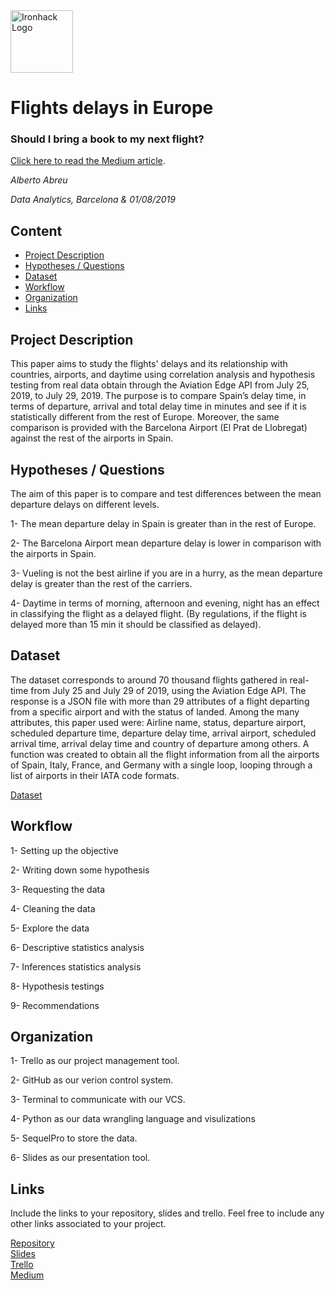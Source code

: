 <img src="https://bit.ly/2VnXWr2" alt="Ironhack Logo" width="100"/>

# Flights delays in Europe

### Should I bring a book to my next flight?

[Click here to read the Medium article](https://medium.com/@abreualberto91/flight-delays-in-europe-dad1af88711a).

*Alberto Abreu*

*Data Analytics, Barcelona & 01/08/2019*

## Content
- [Project Description](#project-description)
- [Hypotheses / Questions](#hypotheses-/-questions)
- [Dataset](#dataset)
- [Workflow](#workflow)
- [Organization](#organization)
- [Links](#links)

<a name="project-description"></a>

## Project Description
This paper aims to study the flights' delays and its relationship with countries, airports, and daytime using correlation analysis and hypothesis testing from real data obtain through the Aviation Edge API from July 25, 2019, to July 29, 2019. The purpose is to compare Spain’s delay time, in terms of departure, arrival and total delay time in minutes and see if it is statistically different from the rest of Europe. Moreover, the same comparison is provided with the Barcelona Airport (El Prat de Llobregat) against the rest of the airports in Spain.

<a name="hypotheses-/-questions"></a>

## Hypotheses / Questions
The aim of this paper is to compare and test differences between the mean departure delays on different levels.

1- The mean departure delay in Spain is greater than in the rest of Europe.

2- The Barcelona Airport mean departure delay is lower in comparison with the airports in Spain.

3- Vueling is not the best airline if you are in a hurry, as the mean departure delay is greater than the rest of the carriers.

4- Daytime in terms of morning, afternoon and evening, night has an effect in classifying the flight as a delayed flight. (By regulations, if the flight is delayed more than 15 min it should be classified as delayed).

<a name="dataset"></a>

## Dataset
The dataset corresponds to around 70 thousand flights gathered in real-time from July 25 and July 29 of 2019, using the Aviation Edge API. The response is a JSON file with more than 29 attributes of a flight departing from a specific airport and with the status of landed. Among the many attributes, this paper used were: Airline name, status, departure airport, scheduled departure time, departure delay time, arrival airport, scheduled arrival time, arrival delay time and country of departure among others.
A function was created to obtain all the flight information from all the airports of Spain, Italy, France, and Germany with a single loop, looping through a list of airports in their IATA code formats.

[Dataset](https://aviation-edge.com/) 


<a name="workflow"></a>

## Workflow

1- Setting up the objective

2- Writing down some hypothesis

3- Requesting the data

4- Cleaning the data

5- Explore the data

6- Descriptive statistics analysis

7- Inferences statistics analysis

8- Hypothesis testings

9- Recommendations

<a name="organization"></a>

## Organization
1- Trello as our project management tool. 

2- GitHub as our verion control system. 

3- Terminal to communicate with our VCS. 

4- Python as our data wrangling language and visulizations

5- SequelPro to store the data. 

6- Slides as our presentation tool.

<a name="links"></a>

## Links
Include the links to your repository, slides and trello. Feel free to include any other links associated to your project. 

[Repository](https://github.com/albertoabreu91/Project-Week-5-Your-Own-Project)  
[Slides](https://slides.com/albertoabreu/deck-2#/)  
[Trello](https://trello.com/b/L9GDhXas/project-4)  
[Medium](https://medium.com/@abreualberto91/flight-delays-in-europe-dad1af88711a)
